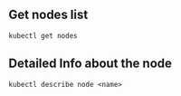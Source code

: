 ## Get nodes list
    kubectl get nodes

## Detailed Info about the node
    kubectl describe node <name>
